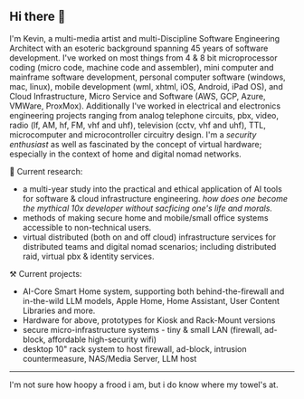 ## Hi there 👋

I'm Kevin, a multi-media artist and multi-Discipline Software Engineering Architect with an esoteric background spanning 45 years of software development.   I've worked on most things from 4 & 8 bit microprocessor coding (micro code, machine code and assembler), mini computer and mainframe software development, personal computer software (windows, mac, linux), mobile development (wml, xhtml, iOS, Android, iPad OS), and Cloud Infrastructure, Micro Service and Software (AWS, GCP, Azure, VMWare, ProxMox).  Additionally I've worked in electrical and electronics engineering projects ranging from analog telephone circuits, pbx, video, radio (lf, AM, hf, FM, vhf and uhf), television (cctv, vhf and uhf), TTL, microcomputer and microcontroller circuitry design.  I'm a _security enthusiast_ as well as fascinated by the concept of virtual hardware; especially in the context of home and digital nomad networks.


🔭 Current research:

- a multi-year study into the practical and ethical application of AI tools for software & cloud infrastructure engineering. _how does one become the mythical 10x developer without sacficing one's life and morals._
- methods of making secure home and mobile/small office systems accessible to non-technical users.
- virtual distributed (both on and off cloud) infrastructure services for distributed teams and digital nomad scenarios; including distributed raid, virtual pbx & identity services.

⚒️ Current projects:

- AI-Core Smart Home system, supporting both behind-the-firewall and in-the-wild LLM models, Apple Home, Home Assistant, User Content Libraries and more.
- Hardware for above, prototypes for Kiosk and Rack-Mount versions
- secure micro-infrastructure systems - tiny & small LAN (firewall, ad-block, affordable high-security wifi)
- desktop 10" rack system to host firewall, ad-block, intrusion countermeasure, NAS/Media Server, LLM host

---

I'm not sure how hoopy a frood i am, but i do know where my towel's at.
